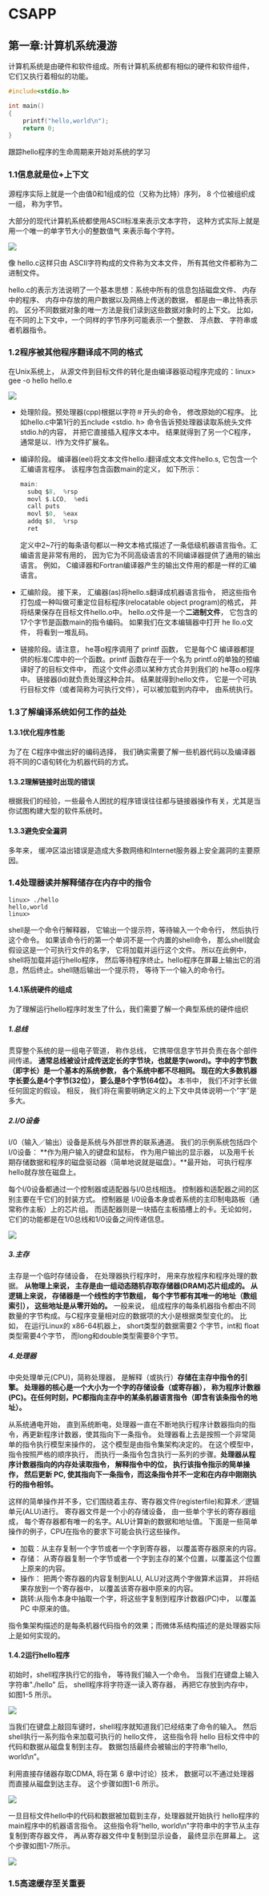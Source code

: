 # CSAPP

## 第一章:计算机系统漫游

计算机系统是由硬件和软件组成。所有计算机系统都有相似的硬件和软件组件， 它们又执行着相似的功能。

```c
#include<stdio.h>

int main()
{
	printf("hello,world\n");
	return 0;
}
```

跟踪hello程序的生命周期来开始对系统的学习

### 1.1信息就是位+上下文

源程序实际上就是一个由值0和1组成的位（又称为比特）序列， 8 个位被组织成一组， 称为字节。

大部分的现代计算机系统都使用ASCII标准来表示文本字符， 这种方式实际上就是用一个唯一的单字节大小的整数值气 来表示每个字符。

![](C:%5CUsers%5C19361%5CPictures%5CScreenshots%5C%E5%B1%8F%E5%B9%95%E6%88%AA%E5%9B%BE%202024-07-06%20153252.png)

像 hello.c这样只由 ASCII字符构成的文件称为文本文件， 所有其他文件都称为二进制文件。

hello.c的表示方法说明了一个基本思想：系统中所有的信息包括磁盘文件、 内存中的程序、 内存中存放的用户数据以及网络上传送的数据， 都是由一串比特表示的。 区分不同数据对象的唯一方法是我们读到这些数据对象时的上下文。 比如， 在不同的上下文中，一个同样的字节序列可能表示一个整数、 浮点数、 字符串或者机器指令。

### 1.2程序被其他程序翻译成不同的格式

在Unix系统上， 从源文件到目标文件的转化是由编译器驱动程序完成的：linux> gee  -o hello hello.e 

![](C:%5CUsers%5C19361%5CPictures%5CScreenshots%5C%E5%B1%8F%E5%B9%95%E6%88%AA%E5%9B%BE%202024-07-06%20154018.png)

- 处理阶段。预处理器(cpp)根据以字符＃开头的命令， 修改原始的C程序。 比如hello.c中第1行的五nclude <stdio. h> 命令告诉预处理器读取系统头文件stdio.h的内容， 并把它直接插入程序文本中。 结果就得到了另一个C程序， 通常是以．l作为文件扩展名。

- 编译阶段。 编译器(eel)将文本文件hello.i翻译成文本文件hello.s, 它包含一个汇编语言程序。 该程序包含函数main的定义， 如下所示：

  ```c
  main: 
    subq $8,  %rsp 
    movl $.LCO,  %edi 
    call puts 
    movl $0,  %eax 
    addq $8,  %rsp 
    ret
  ```

  定义中2~7行的每条语句都以一种文本格式描述了一条低级机器语言指令。汇编语言是非常有用的， 因为它为不同高级语言的不同编译器提供了通用的输出语言。 例如， C编译器和Fortran编译器产生的输出文件用的都是一样的汇编语言。

- 汇编阶段。 接下来， 汇编器(as)将hello.s翻译成机器语言指令， 把这些指令打包成一种叫做可重定位目标程序(relocatable object program)的格式， 并将结果保存在目标文件hello.o中。 hello.o文件是一个**二进制文件**， 它包含的17个字节是函数main的指令编码。 如果我们在文本编辑器中打开 he llo.o文件， 将看到一堆乱码。

- 链接阶段。请注意， he荨o程序调用了 printf 函数， 它是每个C 编译器都提供的标准C库中的一个函数。printf 函数存在于一个名为 printf.o的单独的预编译好了的目标文件中， 而这个文件必须以某种方式合并到我们的 he荨o.o程序中。 链接器(Id)就负责处理这种合并。 结果就得到hello文件， 它是一个可执行目标文件（或者简称为可执行文件），可以被加载到内存中， 由系统执行。

### 1.3了解编译系统如何工作的益处

#### 1.3.1优化程序性能

 为了在 C程序中做出好的编码选择， 我们确实需要了解一些机器代码以及编译器将不同的C语旬转化为机器代码的方式。 

#### 1.3.2理解链接时出现的错误

根据我们的经验，一些最令人困扰的程序错误往往都与链接器操作有关，尤其是当你试图构建大型的软件系统时。

#### 1.3.3避免安全漏洞

多年来， 缓冲区溢出错误是造成大多数网络和Internet服务器上安全漏洞的主要原因。

### 1.4处理器读并解释储存在内存中的指令

```shell
linux> ./hello 
hello,world 
linux> 
```

shell是一个命令行解释器， 它输出一个提示符，等待输入一个命令行， 然后执行这个命令。 如果该命令行的第一个单词不是一个内置的shell命令， 那么shell就会假设这是一个可执行文件的名字， 它将加载并运行这个文件。 所以在此例中， shell将加载并运行hello程序， 然后等待程序终止。hello程序在屏幕上输出它的消息，然后终止。shell随后输出一个提示符， 等待下一个输入的命令行。

#### 1.4.1系统硬件的组成

为了理解运行hello程序时发生了什么，我们需要了解一个典型系统的硬件组织

##### 1.总线

贯穿整个系统的是一组电子管道， 称作总线， 它携带信息字节并负责在各个部件间传递。 **通常总线被设计成传送定长的字节块，也就是字(word)。字中的字节数（即字长）是一个基本的系统参数， 各个系统中都不尽相同。 现在的大多数机器字长要么是4个字节(32位）， 要么是8个字节(64位）。** 本书中， 我们不对字长做任何固定的假设。 相反， 我们将在需要明确定义的上下文中具体说明一个”字”是多大。

##### 2.I/O设备

I/0（输入／输出）设备是系统与外部世界的联系通道。 我们的示例系统包括四个I/0设备： **作为用户输入的键盘和鼠标， 作为用户输出的显示器， 以及用千长期存储数据和程序的磁盘驱动器（简单地说就是磁盘）。**最开始， 可执行程序hello就存放在磁盘上。

每个I/0设备都通过一个控制器或适配器与I/0总线相连。 控制器和适配器之间的区别主要在千它们的封装方式。 控制器是 I/0设备本身或者系统的主印制电路板（通常称作主板）上的芯片组。 而适配器则是一块插在主板插槽上的卡。无论如何，它们的功能都是在1/0总线和1/0设备之间传递信息。

![](C:%5CUsers%5C19361%5CPictures%5CScreenshots%5C%E5%B1%8F%E5%B9%95%E6%88%AA%E5%9B%BE%202024-07-06%20164300.png)

##### 3.主存

主存是一个临时存储设备， 在处理器执行程序时， 用来存放程序和程序处理的数据。 **从物理上来说， 主存是由一组动态随机存取存储器(DRAM)芯片组成的。 从逻辑上来说， 存储器是一个线性的字节数组， 每个字节都有其唯一的地址（数组索引）， 这些地址是从零开始的。** 一般来说， 组成程序的每条机器指令都由不同数量的字节构成。与C程序变量相对应的数据项的大小是根据类型变化的。 比如， 在运行Linux的 x86-64机器上， short类型的数据需要2 个字节，int和 float类型需要4个字节， 而long和double类型需要8个字节。

##### 4.处理器

中央处理单元(CPU)，简称处理器， 是解释（或执行）**存储在主存中指令的引擎。 处理器的核心是一个大小为一个字的存储设备（或寄存器）， 称为程序计数器(PC)。在任何时刻，PC都指向主存中的某条机器语言指令（即含有该条指令的地址）。**

从系统通电开始， 直到系统断电，处理器一直在不断地执行程序计数器指向的指令，再更新程序计数器，使其指向下一条指令。 处理器看上去是按照一个非常简单的指令执行模型来操作的， 这个模型是由指令集架构决定的。 在这个模型中， 指令按照严格的顺序执行， 而执行一条指令包含执行一系列的步骤。**处理器从程序计数器指向的内存处读取指令， 解释指令中的位， 执行该指令指示的简单操作， 然后更新 PC, 使其指向下一条指令，而这条指令并不一定和在内存中刚刚执行的指令相邻。**

这样的简单操作并不多，它们围绕着主存、寄存器文件(registerfile)和算术／逻辑单元(ALU)进行。 寄存器文件是一个小的存储设备， 由一些单个字长的寄存器组成， 每个寄存器都有唯一的名字。ALU计算新的数据和地址值。 下面是一些简单操作的例子，CPU在指令的要求下可能会执行这些操作。

- 加载：从主存复制一个字节或者一个字到寄存器， 以覆盖寄存器原来的内容。
- 存储： 从寄存器复制一个字节或者一个字到主存的某个位置，以覆盖这个位置上原来的内容。
- 操作： 把两个寄存器的内容复制到ALU, ALU对这两个字做算术运算， 并将结果存放到一个寄存器中， 以覆盖该寄存器中原来的内容。
- 跳转:从指令本身中抽取一个字，将这些字复制到程序计数器(PC)中， 以覆盖PC 中原来的值。

 指令集架构描述的是每条机器代码指令的效果；而微体系结构描述的是处理器实际上是如何实现的。

#### 1.4.2运行hello程序

初始时，shell程序执行它的指令， 等待我们输入一个命令。 当我们在键盘上输入字符串"./hello" 后， shell程序将字符逐一读入寄存器， 再把它存放到内存中， 如图1-5 所示。

![](C:%5CUsers%5C19361%5CPictures%5CScreenshots%5C%E5%B1%8F%E5%B9%95%E6%88%AA%E5%9B%BE%202024-07-06%20171003.png)

当我们在键盘上敲回车键时，shell程序就知道我们已经结束了命令的输入。 然后shell执行一系列指令来加载可执行的 hello文件， 这些指令将 hello 目标文件中的代码和数据从磁盘复制到主存。 数据包括最终会被输出的字符串“hello, world\n”。

利用直接存储器存取CDMA, 将在第 6 章中讨论）技术， 数据可以不通过处理器而直接从磁盘到达主存。 这个步骤如图1-6 所示。

![](C:%5CUsers%5C19361%5CPictures%5CScreenshots%5C%E5%B1%8F%E5%B9%95%E6%88%AA%E5%9B%BE%202024-07-06%20171531.png)

一旦目标文件hello中的代码和数据被加载到主存，处理器就开始执行 hello程序的main程序中的机器语言指令。 这些指令将“hello, world\n"字符串中的字节从主存复制到寄存器文件， 再从寄存器文件中复制到显示设备， 最终显示在屏幕上。 这个步骤如图1-7所示。

![](C:%5CUsers%5C19361%5CPictures%5CScreenshots%5C%E5%B1%8F%E5%B9%95%E6%88%AA%E5%9B%BE%202024-07-06%20171735.png)

### 1.5高速缓存至关重要





